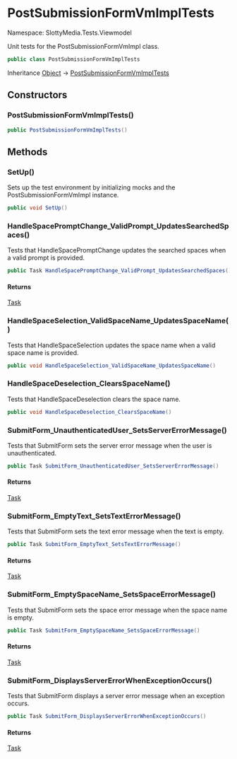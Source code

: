# PostSubmissionFormVmImplTests

Namespace: SlottyMedia.Tests.Viewmodel

Unit tests for the PostSubmissionFormVmImpl class.

```csharp
public class PostSubmissionFormVmImplTests
```

Inheritance [Object](https://docs.microsoft.com/en-us/dotnet/api/system.object) → [PostSubmissionFormVmImplTests](./slottymedia.tests.viewmodel.postsubmissionformvmimpltests.md)

## Constructors

### **PostSubmissionFormVmImplTests()**

```csharp
public PostSubmissionFormVmImplTests()
```

## Methods

### **SetUp()**

Sets up the test environment by initializing mocks and the PostSubmissionFormVmImpl instance.

```csharp
public void SetUp()
```

### **HandleSpacePromptChange_ValidPrompt_UpdatesSearchedSpaces()**

Tests that HandleSpacePromptChange updates the searched spaces when a valid prompt is provided.

```csharp
public Task HandleSpacePromptChange_ValidPrompt_UpdatesSearchedSpaces()
```

#### Returns

[Task](https://docs.microsoft.com/en-us/dotnet/api/system.threading.tasks.task)<br>

### **HandleSpaceSelection_ValidSpaceName_UpdatesSpaceName()**

Tests that HandleSpaceSelection updates the space name when a valid space name is provided.

```csharp
public void HandleSpaceSelection_ValidSpaceName_UpdatesSpaceName()
```

### **HandleSpaceDeselection_ClearsSpaceName()**

Tests that HandleSpaceDeselection clears the space name.

```csharp
public void HandleSpaceDeselection_ClearsSpaceName()
```

### **SubmitForm_UnauthenticatedUser_SetsServerErrorMessage()**

Tests that SubmitForm sets the server error message when the user is unauthenticated.

```csharp
public Task SubmitForm_UnauthenticatedUser_SetsServerErrorMessage()
```

#### Returns

[Task](https://docs.microsoft.com/en-us/dotnet/api/system.threading.tasks.task)<br>

### **SubmitForm_EmptyText_SetsTextErrorMessage()**

Tests that SubmitForm sets the text error message when the text is empty.

```csharp
public Task SubmitForm_EmptyText_SetsTextErrorMessage()
```

#### Returns

[Task](https://docs.microsoft.com/en-us/dotnet/api/system.threading.tasks.task)<br>

### **SubmitForm_EmptySpaceName_SetsSpaceErrorMessage()**

Tests that SubmitForm sets the space error message when the space name is empty.

```csharp
public Task SubmitForm_EmptySpaceName_SetsSpaceErrorMessage()
```

#### Returns

[Task](https://docs.microsoft.com/en-us/dotnet/api/system.threading.tasks.task)<br>

### **SubmitForm_DisplaysServerErrorWhenExceptionOccurs()**

Tests that SubmitForm displays a server error message when an exception occurs.

```csharp
public Task SubmitForm_DisplaysServerErrorWhenExceptionOccurs()
```

#### Returns

[Task](https://docs.microsoft.com/en-us/dotnet/api/system.threading.tasks.task)<br>
